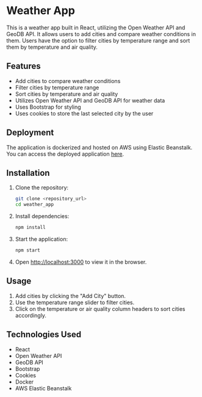 # Weather App

This is a weather app built in React, utilizing the Open Weather API and GeoDB API. It allows users to add cities and compare weather conditions in them. Users have the option to filter cities by temperature range and sort them by temperature and air quality.

## Features

- Add cities to compare weather conditions
- Filter cities by temperature range
- Sort cities by temperature and air quality
- Utilizes Open Weather API and GeoDB API for weather data
- Uses Bootstrap for styling
- Uses cookies to store the last selected city by the user

## Deployment

The application is dockerized and hosted on AWS using Elastic Beanstalk. You can access the deployed application [here](#).

## Installation

1. Clone the repository:
   ```bash
   git clone <repository_url>
   cd weather_app

2. Install dependencies:
   ```bash
   npm install

3. Start the application:
   ```bash
   npm start

4. Open [http://localhost:3000](http://localhost:3000) to view it in the browser.

## Usage

1. Add cities by clicking the "Add City" button.
2. Use the temperature range slider to filter cities.
3. Click on the temperature or air quality column headers to sort cities accordingly.

## Technologies Used
- React
- Open Weather API
- GeoDB API
- Bootstrap
- Cookies
- Docker
- AWS Elastic Beanstalk
